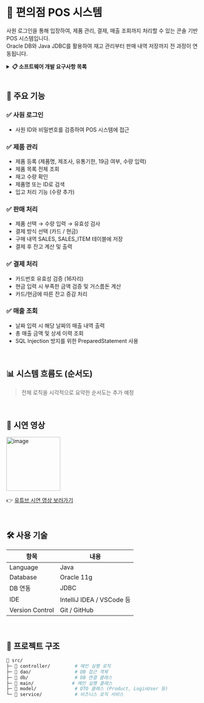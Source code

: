 # 🏪 편의점 POS 시스템

사원 로그인을 통해 입장하여, 제품 관리, 결제, 매출 조회까지 처리할 수 있는 콘솔 기반 POS 시스템입니다.  
Oracle DB와 Java JDBC를 활용하여 재고 관리부터 판매 내역 저장까지 전 과정이 연동됩니다.

<details>
<summary><strong>📋 소프트웨어 개발 요구사항 목록 </strong></summary>

<br>

- 개발언어 : Java (Oracle DB 기반)
1. 시작 시 로그인 창
2. 로그인 창 : 개인아이디, 패스워드를 입력
3. 로그인 후 화면에 개인정보를 표시 (사원 : KarL 안녕하세요.)
4. 사원이 맞는지 확인 : 확인을 하면 시간 체크
5. 로그인 후 : 사원정보가 자동저장(로그인 날짜, 시간, 이름)
6. 시급은 (분당으로 계산) : 11,000 원
7. 현재 잔고는 1,234,000 원으로 유지
8. 화면에 제품 입력 메뉴를 만듦.
9. 제품을 입력  
   - 편의점 재고를 확인
10. 제품 메뉴 구성
11. (1) 제품명입력, (2) 제조회사입력, (3) 유통기한입력, (4) 19금물품유무, (5) 가격
12. 19금 물품은 계산 시 주민등록검사 확인 메뉴가 있어야 함  
    예: 담배가 입력 시 19금 물품 처리를 해야 하며, 19금 확인을 입력해야 계산이 됨
13. 최소 제품은 10개 입력
14. 제품 확인 메뉴 만듦.
15. 재고 확인 선택 시 콘솔창에 *를 통해서 개수를 보여줌  
    예:  
    빵 : ******* (x개)  
    우유 : ******* (x개)
16. 물품 입고 메뉴 만듦.
17. 랜덤하게 물품 도착하게 만듦.
18. 물품이 입고 되었을 때, 화면에 제품 메뉴 구성에서 입력창으로 입력
19. 입고 후 재고 상태도 값들이 변화
20. 계산 메뉴 구성
21. 고객이 제품을 구매하는 것처럼 만들어서 가격이 나오도록 하고 물건을 선택하게 하여 재고를 업데이트
22. 고객이 카드를 제출 시 카드 입력 후 가격을 빼서, 잔고를 업데이트
23. 고객이 현금 제출 시 현금 입력 후 거스름돈을 계산하게 해준 후 잔고를 업데이트
24. 19금 물품인 경우 확인 메뉴를 통해서 체크
25. 종료 후 근무시간(분)을 출력 후 오늘 일당을 계산
26. 유통기한이 지난 제품은 계산 시 유통기한이 지났음을 알림
27. 제품을 찾는 메뉴를 만들어서 제품을 찾을 수 있도록 함
28. 원하는 날짜를 매출 정보를 알 수 있도록 메뉴를 생성 (매출 TABLE 만들어야 한다)
29. 종료 후 화면에 인사말 표시 (사원 : KarL 빠이 10,000원 나의 시급)
30. 하루 일당 출력

</details>

<br/>

## 📌 주요 기능

### ✅ 사원 로그인
- 사원 ID와 비밀번호를 검증하여 POS 시스템에 접근

### ✅ 제품 관리
- 제품 등록 (제품명, 제조사, 유통기한, 19금 여부, 수량 입력)
- 제품 목록 전체 조회
- 재고 수량 확인
- 제품명 또는 ID로 검색
- 입고 처리 기능 (수량 추가)

### ✅ 판매 처리
- 제품 선택 → 수량 입력 → 유효성 검사
- 결제 방식 선택 (카드 / 현금)
- 구매 내역 SALES, SALES_ITEM 테이블에 저장
- 결제 후 잔고 계산 및 출력

### ✅ 결제 처리
- 카드번호 유효성 검증 (16자리)
- 현금 입력 시 부족한 금액 검증 및 거스름돈 계산
- 카드/현금에 따른 잔고 증감 처리

### ✅ 매출 조회
- 날짜 입력 시 해당 날짜의 매출 내역 출력
- 총 매출 금액 및 상세 이력 조회
- SQL Injection 방지를 위한 PreparedStatement 사용

<br/>

## 📊 시스템 흐름도 (순서도)

> 전체 로직을 시각적으로 요약한 순서도는 추가 예정

<br/>

## 🎥 시연 영상
<img width="141" height="141" alt="image" src="https://github.com/user-attachments/assets/5ca86d6c-57b5-4119-9c1c-8e1d57fb6ede" />

👉 [유튜브 시연 영상 보러가기](https://youtu.be/6yR4x5Z8FTA?si=SfxV2d8ZBIs-gXYl)  

<br/>

## 🛠 사용 기술

| 항목         | 내용                         |
|--------------|------------------------------|
| Language     | Java                         |
| Database     | Oracle 11g                   |
| DB 연동       | JDBC                         |
| IDE          | IntelliJ IDEA / VSCode 등    |
| Version Control | Git / GitHub              |

<br/>

## 📂 프로젝트 구조

```bash
📁 src/
├─ 📁 controller/         # 메인 실행 로직
├─ 📁 dao/                # DB 접근 객체
├─ 📁 db/                 # DB 연결 클래스
├─ 📁 main/              # 메인 실행 클래스
├─ 📁 model/              # DTO 클래스 (Product, LoginUser 등)
└─ 📁 service/            # 비즈니스 로직 서비스
